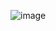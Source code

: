 ![image](https://github.com/heesoo-park/ForCodeKata/assets/80674868/b9deca00-ee49-4a60-b8cb-20f7bc3621da)
